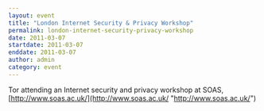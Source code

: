```yaml
---
layout: event
title: "London Internet Security & Privacy Workshop"
permalink: london-internet-security-privacy-workshop
date: 2011-03-07
startdate: 2011-03-07
enddate: 2011-03-07
author: admin
category: event
---
```


Tor attending an Internet security and privacy workshop at SOAS, [http://www.soas.ac.uk/](http://www.soas.ac.uk/ "http://www.soas.ac.uk/")

